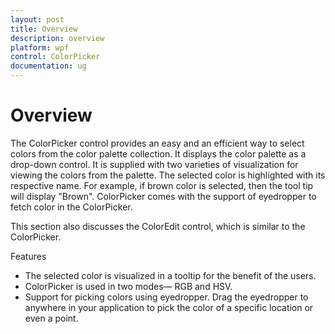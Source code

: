 ```yaml
---
layout: post
title: Overview
description: overview
platform: wpf
control: ColorPicker
documentation: ug
---
```


# Overview

The ColorPicker control provides an easy and an efficient way to select colors from the color palette collection. It displays the color palette as a drop-down control. It is supplied with two varieties of visualization for viewing the colors from the palette. The selected color is highlighted with its respective name. For example, if brown color is selected, then the tool tip will display "Brown". ColorPicker comes with the support of eyedropper to fetch color in the ColorPicker.

This section also discusses the ColorEdit control, which is similar to the ColorPicker.

Features

* The selected color is visualized in a tooltip for the benefit of the users.
* ColorPicker is used in two modes— RGB and HSV.
* Support for picking colors using eyedropper. Drag the eyedropper to anywhere in your application to pick the color of a specific location or even a point.



